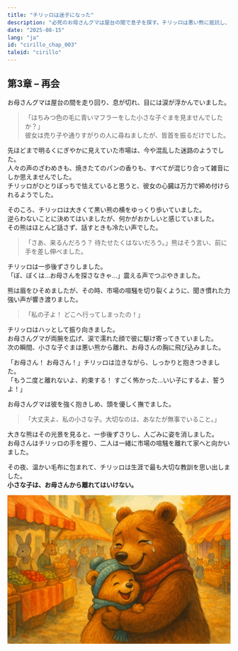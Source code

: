 ```yaml
---
title: "チリッロは迷子になった"
description: "必死のお母さんグマは屋台の間で息子を探す。チリッロは悪い熊に抵抗し、やがてお母さんに見つけられ、安堵と愛に満ちた抱擁に包まれる。"
date: "2025-08-15"
lang: "ja"
id: "cirillo_chap_003"
taleid: "cirillo"
---
```


## 第3章 – 再会

お母さんグマは屋台の間を走り回り、息が切れ、目には涙が浮かんでいました。  
> 「はちみつ色の毛に青いマフラーをした小さな子ぐまを見ませんでしたか？」  
彼女は売り子や通りすがりの人に尋ねましたが、皆首を振るだけでした。

先ほどまで明るくにぎやかに見えていた市場は、今や混乱した迷路のようでした。  
人々の声のざわめきも、焼きたてのパンの香りも、すべてが混じり合って雑音にしか思えませんでした。  
チリッロがひとりぼっちで怯えていると思うと、彼女の心臓は万力で締め付けられるようでした。

そのころ、チリッロは大きくて黒い熊の横をゆっくり歩いていました。  
逆らわないことに決めてはいましたが、何かがおかしいと感じていました。  
その熊はほとんど話さず、話すときも冷たい声でした。

> 「さあ、来るんだろう？ 待たせたくはないだろう。」熊はそう言い、前に手を差し伸べました。

チリッロは一歩後ずさりしました。  
「ぼ、ぼくは…お母さんを探さなきゃ…」震える声でつぶやきました。

熊は眉をひそめましたが、その時、市場の喧騒を切り裂くように、聞き慣れた力強い声が響き渡りました。  
> 「私の子よ！ どこへ行ってしまったの！」

チリッロはハッとして振り向きました。  
お母さんグマが両腕を広げ、涙で濡れた顔で彼に駆け寄ってきていました。  
次の瞬間、小さな子ぐまは悪い熊から離れ、お母さんの胸に飛び込みました。

「お母さん！ お母さん！」チリッロは泣きながら、しっかりと抱きつきました。  
「もう二度と離れないよ、約束する！ すごく怖かった…いい子にするよ、誓うよ！」

お母さんグマは彼を強く抱きしめ、頭を優しく撫でました。  
> 「大丈夫よ、私の小さな子。大切なのは、あなたが無事でいること。」

大きな熊はその光景を見ると、一歩後ずさりし、人ごみに姿を消しました。  
お母さんはチリッロの手を握り、二人は一緒に市場の喧騒を離れて家へと向かいました。

その夜、温かい毛布に包まれて、チリッロは生涯で最も大切な教訓を思い出しました。  
**小さな子は、お母さんから離れてはいけない。**

![Cirillo](../../../assets/cirillo/cirillo_chap_003.png)
